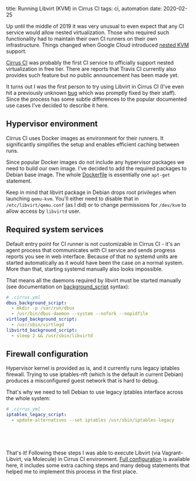 title: Running Libvirt (KVM) in Cirrus CI
tags: ci, automation
date: 2020-02-25

Up until the middle of 2019 it was very unusual to even expect that any CI
service would allow nested virtualization. Those who required such
functionality had to maintain their own CI runners on their own
infrastructure. Things changed when Google Cloud introduced [nested
KVM][google-cloud-kvm] support.

[Cirrus CI][cirrus] was probably the first CI service to officially support
nested virtualization in free tier. There are reports that Travis CI currently
also provides such feature but no public announcement has been made yet.

It turns out I was the first person to try using Libvirt in Cirrus CI (I've
even hit a previously unknown [bug] which was promptly fixed by their staff).
Since the process has some subtle differences to the popular documented use
cases I've decided to describe it here.

## Hypervisor environment

Cirrus CI uses Docker images as environment for their runners. It
significantly simplifies the setup and enables efficient caching between runs.

Since popular Docker images do not include any hypervisor packages we need to
build our own image. I've decided to add the required packages to Debian base
image. The whole [Dockerfile] is essentially one `apt-get` statement.

Keep in mind that libvirt package in Debian drops root privileges when
launching `qemu-kvm`. You'll either need to disable that in
`/etc/libvirt/qemu.conf` (as I did) or to change permissions for `/dev/kvm` to
allow access by `libvirtd` user.

## Required system services

Default entry point for CI runner is not customizable in Cirrus CI - it's an
agent process that communicates with CI service and sends progress reports you
see in web interface. Because of that no systemd units are started automatically
as it would have been the case on a normal system. More than that, starting
systemd manually also looks impossible.

That means all the daemons required by libvirt must be started manually (see
documentation on [background_script] syntax):

```yaml
# .cirrus.yml
dbus_background_script:
  - mkdir -p /var/run/dbus
  - /usr/bin/dbus-daemon --system --nofork --nopidfile
virtlogd_background_script:
  - /usr/sbin/virtlogd
libvirtd_background_script:
  - sleep 2 && /usr/sbin/libvirtd
```

## Firewall configuration

Hypervisor kernel is provided as is, and it currently runs legacy iptables
firewall. Trying to use iptables-nft (which is the default in current Debian)
produces a misconfigured guest network that is hard to debug.

That's why we need to tell Debian to use legacy iptables interface across the whole
system:

```yaml
# .cirrus.yml
iptables_legacy_script:
  - update-alternatives --set iptables /usr/sbin/iptables-legacy
```

## &nbsp;

That's it! Following these steps I was able to execute Libvirt (via
Vagrant-Libvirt, via Molecule) in Cirrus CI environment. [Full configuration]
is available here, it includes some extra caching steps and many debug
statements that helped me to implement this process in the first place.


[background_script]: https://cirrus-ci.org/guide/writing-tasks/#background-script-instruction
[bug]: https://github.com/cirruslabs/cirrus-ci-docs/issues/564
[cirrus]: https://cirrus-ci.org/
[Dockerfile]: https://gitlab.com/sio/server_common/-/blob/master/ansible/tests/Dockerfile.host-kvm
[Full configuration]: https://gitlab.com/sio/server_common/-/blob/master/.cirrus.yml.j2
[google-cloud-kvm]: https://cloud.google.com/compute/docs/instances/enable-nested-virtualization-vm-instances
[kvm-support]: https://cirrus-ci.org/guide/linux/#kvm-enabled-privileged-containers
